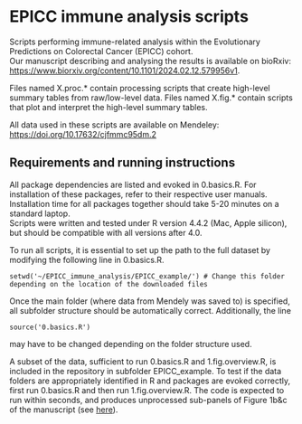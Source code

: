 # EPICC immune analysis scripts
Scripts performing immune-related analysis within the Evolutionary Predictions on Colorectal Cancer (EPICC) cohort.  
Our manuscript describing and analysing the results is available on bioRxiv: https://www.biorxiv.org/content/10.1101/2024.02.12.579956v1. 

Files named X.proc.* contain processing scripts that create high-level summary tables from raw/low-level data.
Files named X.fig.* contain scripts that plot and interpret the high-level summary tables.

All data used in these scripts are available on Mendeley: https://doi.org/10.17632/cjfmmc95dm.2

## Requirements and running instructions
All package dependencies are listed and evoked in 0.basics.R. For installation of these packages, refer to their respective user manuals. Installation time for all packages together should take 5-20 minutes on a standard laptop.  
Scripts were written and tested under R version 4.4.2 (Mac, Apple silicon), but should be compatible with all versions after 4.0.

To run all scripts, it is essential to set up the path to the full dataset by modifying the following line in 0.basics.R.
```
setwd('~/EPICC_immune_analysis/EPICC_example/') # Change this folder depending on the location of the downloaded files
```
Once the main folder (where data from Mendely was saved to) is specified, all subfolder structure should be automatically correct. Additionally, the line
```
source('0.basics.R')
```
may have to be changed depending on the folder structure used.

A subset of the data, sufficient to run 0.basics.R and 1.fig.overview.R, is included in the repository in subfolder EPICC_example. To test if the data folders are appropriately identified in R and packages are evoked correctly, first run 0.basics.R and then run 1.fig.overview.R. The code is expected to run within seconds, and produces unprocessed sub-panels of Figure 1b&c of the manuscript (see [here](https://www.biorxiv.org/content/10.1101/2024.02.12.579956v1.full.pdf)).



